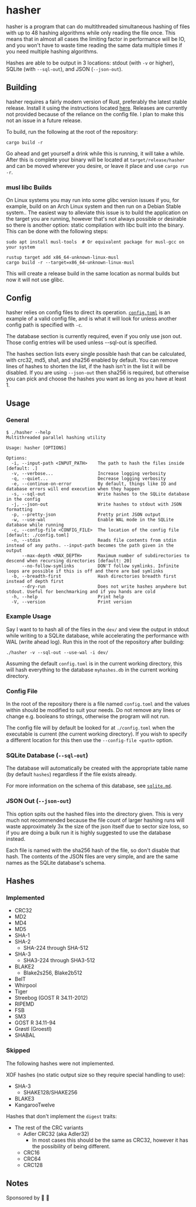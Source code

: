 # hasher

hasher is a program that can do multithreaded simultaneous hashing of files with up to 48 hashing algorithms while
only reading the file once. This means that in almost all cases the limiting factor in performance will be IO, and you
won't have to waste time reading the same data multiple times if you need multiple hashing algorithms.

Hashes are able to be output in 3 locations: stdout (with `-v` or higher), SQLite (with `--sql-out`), and JSON
(`--json-out`).

## Building

hasher requires a fairly modern version of Rust, preferably the latest stable release. Install it using the instructions
located [here](https://www.rust-lang.org/tools/install). Releases are currently not provided because of the reliance on
the config file. I plan to make this not an issue in a future release.

To build, run the following at the root of the repository:

```shell
cargo build -r
```

Go ahead and get yourself a drink while this is running, it will take a while. After this is complete your binary will
be located at `target/release/hasher` and can be moved wherever you desire, or leave it place and use `cargo run -r`.

### musl libc Builds

On Linux systems you may run into some glibc version issues if you, for example, build on an Arch Linux system and then
run on a Debian Stable system.. The easiest way to alleviate this issue is to build the application on the target you
are running, however that's not always possible or desirable so there is another option: static compilation with libc
built into the binary. This can be done with the following steps:

```shell
sudo apt install musl-tools  # Or equivalent package for musl-gcc on your system

rustup target add x86_64-unknown-linux-musl
cargo build -r --target=x86_64-unknown-linux-musl
```

This will create a release build in the same location as normal builds but now it will not use glibc.

## Config

hasher relies on config files to direct its operation. [`config.toml`](config.toml) is an example of a valid config
file, and is what it will look for unless another config path is specified with `-c`.

The database section is currently required, even if you only use json out. Those config entries will be used unless
--sql-out is specified.

The hashes section lists every single possible hash that can be calculated, with crc32, md5, sha1, and sha256 enabled by
default. You can remove lines of hashes to shorten the list, if the hash isn't in the list it will be disabled. If you
are using `--json-out` then sha256 is required, but otherwise you can pick and choose the hashes you want as long as you
have at least 1.

## Usage

### General

```shell
$ ./hasher --help
Multithreaded parallel hashing utility

Usage: hasher [OPTIONS]

Options:
  -i, --input-path <INPUT_PATH>    The path to hash the files inside [default: .]
  -v, --verbose...                 Increase logging verbosity
  -q, --quiet...                   Decrease logging verbosity
  -e, --continue-on-error          By default, things like IO and database errors will end execution when they happen
  -s, --sql-out                    Write hashes to the SQLite database in the config
  -j, --json-out                   Write hashes to stdout with JSON formatting
  -p, --pretty-json                Pretty print JSON output
  -w, --use-wal                    Enable WAL mode in the SQLite database while running
  -c, --config-file <CONFIG_FILE>  The location of the config file [default: ./config.toml]
  -n, --stdin                      Reads file contents from stdin instead of any paths. --input-path becomes the path given in the output
      --max-depth <MAX_DEPTH>      Maximum number of subdirectories to descend when recursing directories [default: 20]
      --no-follow-symlinks         DON'T follow symlinks. Infinite loops are possible if this is off and there are bad symlinks
  -b, --breadth-first              Hash directories breadth first instead of depth first
      --dry-run                    Does not write hashes anywhere but stdout. Useful for benchmarking and if you hands are cold
  -h, --help                       Print help
  -V, --version                    Print version
```

### Example Usage

Say I want to to hash all of the files in the `dev/` and view the output in stdout while writing to a SQLite database,
while accelerating the performance with WAL (write ahead log). Run this in the root of the repository after building:

```shell
./hasher -v --sql-out --use-wal -i dev/
```

Assuming the default `config.toml` is in the current working directory, this will hash everything to the database
`myhashes.db` in the current working directory.

### Config File

In the root of the repository there is a file named `config.toml` and the values within should be modified to suit your
needs. Do not remove any lines or change e.g. booleans to strings, otherwise the program will not run.

The config file will by default be looked for at `./config.toml` when the executable is current (the current working
directory). If you wish to specify a different location for this then use the `--config-file <path>` option.

### SQLite Database (`--sql-out`)

The database will automatically be created with the appropriate table name (by default `hashes`) regardless if the file
exists already.

For more information on the schema of this database, see [`sqlite.md`](sqlite.md).

### JSON Out (`--json-out`)

This option spits out the hashed files into the directory given. This is very much not recommended because the file
count of larger hashing runs will waste approximately 3x the size of the json itself due to sector size loss, so if you
are doing a bulk run it is highly suggested to use the database instead.

Each file is named with the sha256 hash of the file, so don't disable that hash. The contents of the JSON files are very
simple, and are the same names as the SQLite database's schema.

## Hashes

### Implemented

- CRC32
- MD2
- MD4
- MD5
- SHA-1
- SHA-2
  - SHA-224 through SHA-512
- SHA-3
  - SHA3-224 through SHA3-512
- BLAKE2
  - Blake2s256, Blake2b512
- BelT
- Whirpool
- Tiger
- Streebog (GOST R 34.11-2012)
- RIPEMD
- FSB
- SM3
- GOST R 34.11-94
- Grøstl (Groestl)
- SHABAL

### Skipped

The following hashes were not implemented.

XOF hashes (no static output size so they require special handling to use):

- SHA-3
  - SHAKE128/SHAKE256
- BLAKE3
- KangarooTwelve

Hashes that don't implement the `digest` traits:

- The rest of the CRC variants
  - Adler CRC32 (aka Adler32)
    - In most cases this should be the same as CRC32, however it has the possibility of being different.
  - CRC16
  - CRC64
  - CRC128

## Notes

Sponsored by 📼 🚙
